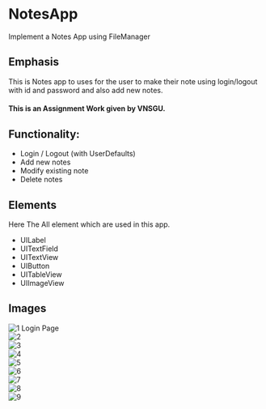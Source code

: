 # NotesApp
Implement a Notes App using FileManager

<h2>Emphasis</h2>
This is Notes app to uses for the user to make their note using login/logout with id and password and also add new notes.<br>
<h4>This is an Assignment Work given by VNSGU.</h4>

<h2> Functionality: </h2>
<ul>
  <li>Login / Logout (with UserDefaults)</li>
  <li>Add new notes</li>
  <li>Modify existing note</li>
  <li>Delete notes</li>
</ul>

<h2>Elements</h2>
<p>Here The All element which are used in this app.</p>
<ul>
  <li>UILabel</li>
  <li>UITextField</li>
  <li>UITextView</li>
  <li>UIButton</li>
  <li>UITableView</li>
  <li>UIImageView</li>
</ul>

<h2>Images</h2>

  ![1  Login Page](https://user-images.githubusercontent.com/81357299/127361161-6c47b580-800a-4aa3-bcd9-9e8359a23a0b.png)</br>
  ![2](https://user-images.githubusercontent.com/81357299/127361198-a9b0aeb6-723c-4acc-8a77-98032fbf6dad.png)</br>
  ![3](https://user-images.githubusercontent.com/81357299/127361228-5e849790-b911-4058-ab4c-c46eb46b90f6.png)</br>
  ![4](https://user-images.githubusercontent.com/81357299/127361250-8fdff4df-0e77-46ef-b458-b885e34aa1ce.png)</br>
  ![5](https://user-images.githubusercontent.com/81357299/127361293-3ac15d5d-27a0-41a8-ba4d-e8f1a91477b8.png)</br>
  ![6](https://user-images.githubusercontent.com/81357299/127361468-cb98ea53-fa77-4bb2-bd5a-0c2e6f72526c.png)</br>
  ![7](https://user-images.githubusercontent.com/81357299/127361478-c9b23e9e-7f21-4813-9d59-c7cf69f8ecf5.png)</br>
  ![8](https://user-images.githubusercontent.com/81357299/127361497-cb4c93fb-3051-4fb2-a62b-62bc3114d0ef.png)</br>
  ![9](https://user-images.githubusercontent.com/81357299/127361515-11ee940c-8945-4356-979a-a2bae76fca5b.png)


